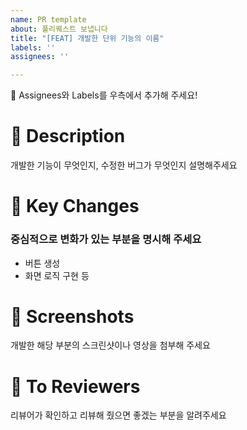 ```yaml
---
name: PR template
about: 풀리퀘스트 보냅니다
title: "[FEAT] 개발한 단위 기능의 이름"
labels: ''
assignees: ''

---
```


📣 Assignees와 Labels를 우측에서 추가해 주세요!

# 📢 Description
개발한 기능이 무엇인지, 수정한 버그가 무엇인지 설명해주세요

# 🔑 Key Changes
### 중심적으로 변화가 있는 부분을 명시해 주세요
- 버튼 생성
- 화면 로직 구현 등

# 📸 Screenshots
개발한 해당 부분의 스크린샷이나 영상을 첨부해 주세요

# 🙏 To Reviewers
리뷰어가 확인하고 리뷰해 줬으면 좋겠는 부분을 알려주세요
